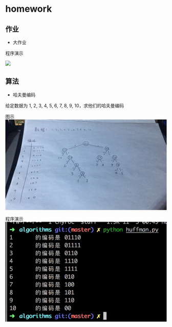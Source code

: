 # homework

## 作业
 
- 大作业

程序演示

![](http://g.recordit.co/kcAggpc9x3.gif)

## 算法

- 哈夫曼编码

给定数据为 1, 2, 3, 4, 5, 6, 7, 8, 9, 10，求他们的哈夫曼编码

图示
![](./imgs/algorithms_huffman_1.jpeg)

程序演示
![](./imgs/algorithms_huffman_2.jpeg)